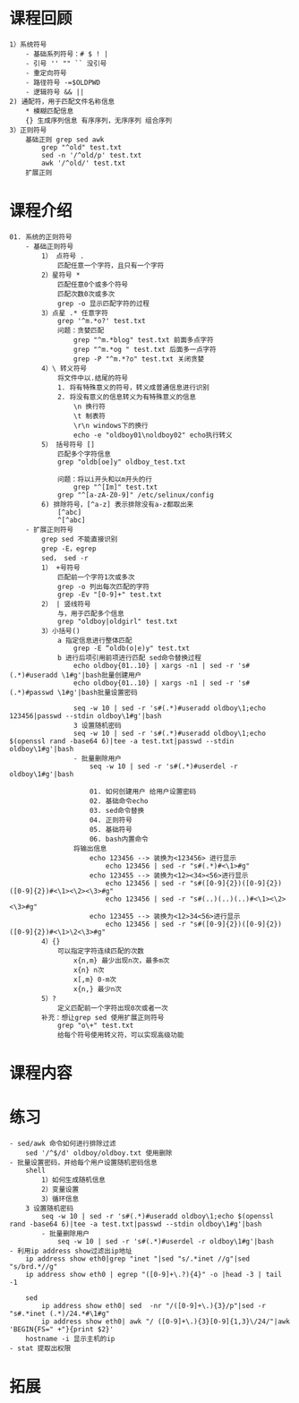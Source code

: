 # 课程回顾
	1）系统符号
		- 基础系列符号：# $ ! |
		- 引号 '' "" `` 没引号
		- 重定向符号
		- 路径符号 -=$OLDPWD
		- 逻辑符号 && ||
	2) 通配符，用于匹配文件名称信息
		* 模糊匹配信息
		{} 生成序列信息 有序序列，无序序列 组合序列
	3）正则符号
		基础正则 grep sed awk
			grep "^old" test.txt
			sed -n '/^old/p' test.txt
			awk '/^old/' test.txt
		扩展正则
	
# 课程介绍
	01. 系统的正则符号
		- 基础正则符号
			1） 点符号 .
				匹配任意一个字符，且只有一个字符
			2）星符号 *
				匹配任意0个或多个符号
				匹配次数0次或多次
				grep -o 显示匹配字符的过程
			3）点星 .* 任意字符
				grep '^m.*o?' test.txt
				问题：贪婪匹配
					grep "^m.*blog" test.txt 前面多点字符
					grep "^m.*og " test.txt 后面多一点字符
					grep -P "^m.*?o" test.txt 关闭贪婪
			4）\ 转义符号
				将文件中以.结尾的符号
				1. 将有特殊意义的符号，转义成普通信息进行识别
				2. 将没有意义的信息转义为有特殊意义的信息 
					\n 换行符
					\t 制表符
					\r\n windows下的换行
					echo -e "oldboy01\noldboy02" echo执行转义
			5） 括号符号 []
				匹配多个字符信息
				grep "oldb[oe]y" oldboy_test.txt
				
				问题：将以i开头和以m开头的行
					grep "^[Im]" test.txt
				grep "^[a-zA-Z0-9]" /etc/selinux/config 
			6) 排除符号，[^a-z] 表示排除没有a-z都取出来
				[^abc] 
				^[^abc]
		- 扩展正则符号
			grep sed 不能直接识别
			grep -E，egrep
			sed， sed -r
			1） +号符号
				匹配前一个字符1次或多次
				grep -o 列出每次匹配的字符
				grep -Ev "[0-9]+" test.txt
			2） | 竖线符号
				与，用于匹配多个信息
				grep "oldboy|oldgirl" test.txt
			3）小括号()
				a 指定信息进行整体匹配
					grep -E “oldb(o|e)y" test.txt
				b 进行后项引用前项进行匹配 sed命令替换过程
					echo oldboy{01..10} | xargs -n1 | sed -r 's#(.*)#useradd \1#g'|bash批量创建用户
					echo oldboy{01..10} | xargs -n1 | sed -r 's#(.*)#passwd \1#g'|bash批量设置密码
					
					seq -w 10 | sed -r 's#(.*)#useradd oldboy\1;echo 123456|passwd --stdin oldboy\1#g'|bash
					3 设置随机密码
					seq -w 10 | sed -r 's#(.*)#useradd oldboy\1;echo $(openssl rand -base64 6)|tee -a test.txt|passwd --stdin oldboy\1#g'|bash
					- 批量删除用户
						seq -w 10 | sed -r 's#(.*)#userdel -r oldboy\1#g'|bash

						01. 如何创建用户 给用户设置密码
						02. 基础命令echo
						03. sed命令替换
						04. 正则符号
						05. 基础符号
						06. bash内置命令
					将输出信息
						echo 123456 --> 装换为<123456> 进行显示
							echo 123456 | sed -r "s#(.*)#<\1>#g"
						echo 123455 --> 装换为<12><34><56>进行显示
							echo 123456 | sed -r "s#([0-9]{2})([0-9]{2})([0-9]{2})#<\1><\2><\3>#g"
							echo 123456 | sed -r "s#(..)(..)(..)#<\1><\2><\3>#g"
						echo 123455 --> 装换为<12>34<56>进行显示
							echo 123456 | sed -r "s#([0-9]{2})([0-9]{2})([0-9]{2})#<\1>\2<\3>#g"
			4）{}
				可以指定字符连续匹配的次数
					x{n,m} 最少出现n次，最多m次
					x{n} n次
					x[,m} 0-m次
					x{n,} 最少n次
			5）?
				定义匹配前一个字符出现0次或者一次
			补充：想让grep sed 使用扩展正则符号
				grep "o\+" test.txt
				给每个符号使用转义符，可以实现高级功能
# 课程内容
	
# 练习
	- sed/awk 命令如何进行排除过滤
		sed '/^$/d' oldboy/oldboy.txt 使用删除
	- 批量设置密码，并给每个用户设置随机密码信息
		shell
			1）如何生成随机信息
			2）变量设置
			3）循环信息
		3 设置随机密码
			seq -w 10 | sed -r 's#(.*)#useradd oldboy\1;echo $(openssl rand -base64 6)|tee -a test.txt|passwd --stdin oldboy\1#g'|bash
			- 批量删除用户
				seq -w 10 | sed -r 's#(.*)#userdel -r oldboy\1#g'|bash
	- 利用ip address show过滤出ip地址
		ip address show eth0|grep "inet "|sed "s/.*inet //g"|sed "s/brd.*//g"
		ip address show eth0 | egrep "([0-9]+\.?){4}" -o |head -3 | tail -1
		
		sed
			ip address show eth0| sed  -nr "/([0-9]+\.){3}/p"|sed -r "s#.*inet (.*)/24.*#\1#g"
			ip address show eth0| awk "/ ([0-9]+\.){3}[0-9]{1,3}\/24/"|awk 'BEGIN{FS=" +"}{print $2}'
		hostname -i 显示主机的ip
	- stat 提取出权限
# 拓展